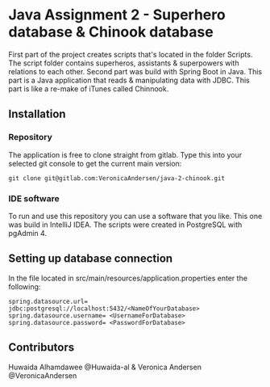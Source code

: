 # Java Assignment 2 - Superhero database & Chinook database
First part of the project creates scripts that's located in the folder Scripts. The script folder contains superheros, assistants & superpowers with relations to each other. 
Second part was build with Spring Boot in Java. This part is a Java application that reads & manipulating data with JDBC. This part is like a re-make of iTunes called Chinnook. 

## Installation 

### Repository
The application is free to clone straight from gitlab. Type this into your selected git console to get the current main version: 
```
git clone git@gitlab.com:VeronicaAndersen/java-2-chinook.git
```

### IDE software
To run and use this repository you can use a software that you like. This one was build in IntelliJ IDEA.
The scripts were created in PostgreSQL with pgAdmin 4.

## Setting up database connection
In the file located in src/main/resources/application.properties enter the following:
```
spring.datasource.url= jdbc:postgresql://localhost:5432/<NameOfYourDatabase>
spring.datasource.username= <UsernameForDatabase>
spring.datasource.password= <PasswordForDatabase>
```

## Contributors
Huwaida Alhamdawee @Huwaida-al & Veronica Andersen @VeronicaAndersen
